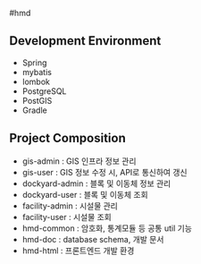 #hmd

## Development Environment
- Spring
- mybatis
- lombok
- PostgreSQL
- PostGIS
- Gradle

## Project Composition
- gis-admin : GIS 인프라 정보 관리
- gis-user : GIS 정보 수정 시, API로 통신하여 갱신
- dockyard-admin : 블록 및 이동체 정보 관리
- dockyard-user : 블록 및 이동체 조회
- facility-admin : 시설물 관리
- facility-user : 시설물 조회
- hmd-common : 암호화, 통계모듈 등 공통 util 기능
- hmd-doc : database schema, 개발 문서
- hmd-html : 프론트엔드 개발 환경